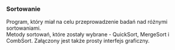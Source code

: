 ### Sortowanie
Program, który miał na celu przeprowadzenie badań nad różnymi sortowaniami.  
Metody sortowań, które zostały wybrane - QuickSort, MergeSort i CombSort.
Załączony jest także prosty interfejs graficzny.

